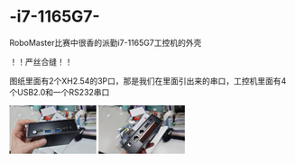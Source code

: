 # -i7-1165G7-

RoboMaster比赛中很香的派勤i7-1165G7工控机的外壳

！！严丝合缝！！

图纸里面有2个XH2.54的3P口，那是我们在里面引出来的串口，工控机里面有4个USB2.0和一个RS232串口

<img src="工控机壳图1.JPG" alt="工控机壳图1" style="zoom: 15%;" />
<img src="工控机壳图2.JPG" alt="工控机壳图2" style="zoom: 15%;" />
